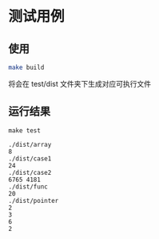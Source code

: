 # 测试用例

## 使用

```bash
make build
```

将会在 test/dist 文件夹下生成对应可执行文件

## 运行结果

```
make test
```

```
./dist/array
8
./dist/case1
24
./dist/case2
6765 4181
./dist/func
20
./dist/pointer
2
3
6
2
```